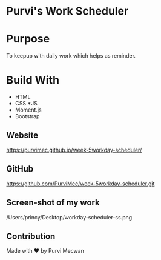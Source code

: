 # Purvi's Work Scheduler

# Purpose
To keepup with daily work which helps as reminder.

# Build With
* HTML
* CSS
*JS
* Moment.js
* Bootstrap

## Website
https://purvimec.github.io/week-5workday-scheduler/
## GitHub
https://github.com/PurviMec/week-5workday-scheduler.git

## Screen-shot of my work
/Users/princy/Desktop/workday-scheduler-ss.png


## Contribution
Made with ❤️ by Purvi Mecwan
